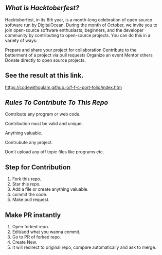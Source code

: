 ## *What is Hacktoberfest?*


Hacktoberfest, in its 8th year, is a month-long celebration of open source software run by DigitalOcean. During the month of October, we invite you to join open-source software enthusiasts, beginners, and the developer community by contributing to open-source projects. You can do this in a variety of ways:

Prepare and share your project for collaboration
Contribute to the betterment of a project via pull requests
Organize an event
Mentor others
Donate directly to open source projects.

## See the result at this link.

https://codewithgulam.github.io/f-f-c-port-folio/index.htm



## *Rules To Contribute To This Repo*


Contribute any program or web code.

Contribution must be valid and unique.

Anything valuable.

Contrubute any project.

Don't upload any off topic files like programs etc.


## Step for Contribution


1. Fork this repo.
2. Star this repo.
3. Add a file or create anything valuable.
4. commit the code.
5. Make pull request.


## Make PR instantly 

1. Open forked repo.
2. Edit/add what you wanna commit.
3. Go to PR of forked repo.
4. Create New.
5. It will redirect to original repo, compare automatically and ask to merge.
